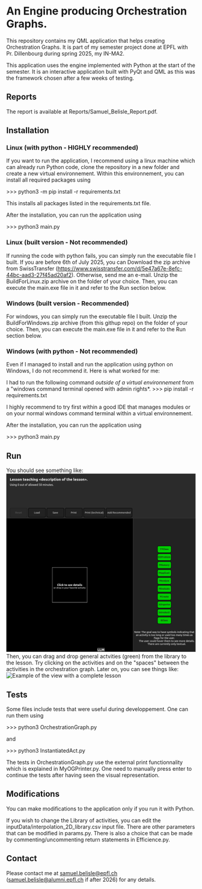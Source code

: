 # An Engine producing Orchestration Graphs.

This repository contains my QML application that helps creating Orchestration Graphs. It is part of my semester project done at EPFL with Pr. Dillenbourg during spring 2025, my IN-MA2.

This application uses the engine implemented with Python at the start of the semester. It is an interactive application built with PyQt and QML as this was the framework chosen after a few weeks of testing.

## Reports

The report is available at Reports/Samuel_Belisle_Report.pdf.

## Installation

### Linux (with python - HIGHLY recommended)

If you want to run the application, I recommend using a linux machine which can already run Python code, clone the repository in a new folder and create a new virtual environnement. Within this environnement, you can install all required packages using

\>>> python3 -m pip install -r requirements.txt

This installs all packages listed in the requirements.txt file.

After the installation, you can run the application using

\>>> python3 main.py

### Linux (built version - Not recommended)

If running the code with python fails, you can simply run the executable file I built.
If you are before 6th of July 2025, you can Download the zip archive from SwissTransfer (https://www.swisstransfer.com/d/5e47a67e-8efc-44bc-aad3-27f45ad20af2).
Otherwise, send me an e-mail.
Unzip the BuildForLinux.zip archive on the folder of your choice. Then, you can execute the main.exe file in it and refer to the Run section below.

### Windows (built version - Recommended)

For windows, you can simply run the executable file I built.
Unzip the BuildForWindows.zip archive (from this githup repo) on the folder of your choice. Then, you can execute the main.exe file in it and refer to the Run section below.

### Windows (with python - Not recommended)

Even if I managed to install and run the application using python on Windows, I do not recommend it. Here is what worked for me:

I had to run the following command *outside of a virtual environnement* from a "windows command terminal opened with admin rights*.
\>>> pip install -r requirements.txt

I highly recommend to try first within a good IDE that manages modules or on your normal windows command terminal within a virtual environnement.

After the installation, you can run the application using

\>>> python3 main.py

## Run

You should see something like:
<img src="Reports/Images/FirstView.png" alt="First view of the application">
Then, you can drag and drop general actvities (green) from the library to the lesson. Try clicking on the activities and on the "spaces" between the activities in the orchestration graph. Later on, you can see things like:
<img src="Reports/Images/CompleteLesson.png" alt="Example of the view with a complete lesson">

## Tests

Some files include tests that were useful during developpement. One can run them using

\>>> python3 OrchestrationGraph.py

and

\>>> python3 InstantiatedAct.py

The tests in OrchestrationGraph.py use the external print functionnality which is explained in MyOGPrinter.py. One need to manually press enter to continue the tests after having seen the visual representation.


## Modifications

You can make modifications to the application only if you run it with Python.

If you wish to change the Library of activities, you can edit the inputData/interpolation_2D_library.csv input file.
There are other parameters that can be modified in params.py.
There is also a choice that can be made by commenting/uncommenting return statements in Efficience.py.


## Contact

Please contact me at samuel.belisle@epfl.ch (samuel.belisle@alumni.epfl.ch if after 2026) for any details.